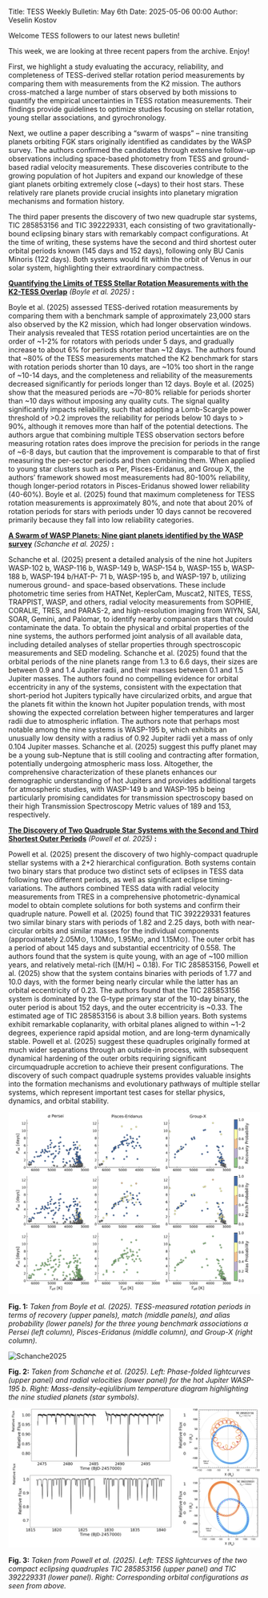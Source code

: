 Title: TESS Weekly Bulletin: May 6th
Date: 2025-05-06 00:00
Author: Veselin Kostov

Welcome TESS followers to our latest news bulletin!

This week, we are looking at three recent papers from the archive. Enjoy!

First, we highlight a study evaluating the accuracy, reliability, and completeness of TESS-derived stellar rotation period measurements by comparing them with measurements from the K2 mission. The authors cross-matched a large number of stars observed by both missions to quantify the empirical uncertainties in TESS rotation measurements. Their findings provide guidelines to optimize studies focusing on stellar rotation, young stellar associations, and gyrochronology. 

Next, we outline a paper describing a “swarm of wasps” – nine transiting planets orbiting FGK stars originally identified as candidates by the WASP survey. The authors confirmed the candidates through extensive follow-up observations including space-based photometry from TESS and ground-based radial velocity measurements. These discoveries contribute to the growing population of hot Jupiters and expand our knowledge of these giant planets orbiting extremely close (~days) to their host stars. These relatively rare planets provide crucial insights into planetary migration mechanisms and formation history.

The third paper presents the discovery of two new quadruple star systems, TIC 285853156 and TIC 392229331, each consisting of two gravitationally-bound eclipsing binary stars with remarkably compact configurations. At the time of writing, these systems have the second and third shortest outer orbital periods known (145 days and 152 days), following only BU Canis Minoris (122 days). Both systems would fit within the orbit of Venus in our solar system, highlighting their extraordinary compactness. 


**[Quantifying the Limits of TESS Stellar Rotation Measurements with the K2-TESS Overlap](https://arxiv.org/abs/2504.13262)** *(Boyle et al. 2025)* **:**

Boyle et al. (2025) assessed TESS-derived rotation measurements by comparing them with a benchmark sample of approximately 23,000 stars also observed by the K2 mission, which had longer observation windows. Their analysis revealed that TESS rotation period uncertainties are on the order of ~1-2% for rotators with periods under 5 days, and gradually increase to about 6% for periods shorter than ~12 days. The authors found that ~80% of the TESS measurements matched the K2 benchmark for stars with rotation periods shorter than 10 days, are ~10% too short in the range of ~10-14 days, and the completeness and reliability of the measurements decreased significantly for periods longer than 12 days. Boyle et al. (2025) show that the measured periods are ~70-80% reliable for periods shorter than ~10 days without imposing any quality cuts. The signal quality significantly impacts reliability, such that adopting a Lomb-Scargle power threshold of >0.2 improves the reliability for periods below 10 days to > 90%, although it removes more than half of the potential detections. The authors argue that combining multiple TESS observation sectors before measuring rotation rates does improve the precision for periods in the range of ~6-8 days, but caution that the improvement is comparable to that of first measuring the per-sector periods and then combining them. When applied to young star clusters such as α Per, Pisces-Eridanus, and Group X, the authors’ framework showed most measurements had 80-100% reliability, though longer-period rotators in Pisces-Eridanus showed lower reliability (40-60%). Boyle et al. (2025) found that maximum completeness for TESS rotation measurements is approximately 80%, and note that about 20% of rotation periods for stars with periods under 10 days cannot be recovered primarily because they fall into low reliability categories. 


**[A Swarm of WASP Planets: Nine giant planets identified by the WASP survey](https://arxiv.org/abs/2504.08091)** *(Schanche et al. 2025)* **:**

Schanche et al. (2025) present a detailed analysis of the nine hot Jupiters WASP-102 b, WASP-116 b, WASP-149 b, WASP-154 b, WASP-155 b, WASP-188 b, WASP-194 b/HAT-P-
71 b, WASP-195 b, and WASP-197 b, utilizing numerous ground- and space-based observations. These include photometric time series from HATNet, KeplerCam, Muscat2, NITES, TESS, TRAPPIST, WASP, and others, radial velocity measurements from SOPHIE, CORALIE, TRES, and PARAS-2, and high-resolution imaging from WIYN, SAI, SOAR, Gemini, and Palomar, to identify nearby companion stars that could contaminate the data. To obtain the physical and orbital properties of the nine systems, the authors performed joint analysis of all available data, including detailed analyses of stellar properties through spectroscopic measurements and SED modeling. Schanche et al. (2025) found that the orbital periods of the nine planets range from 1.3 to 6.6 days, their sizes are between 0.9 and 1.4 Jupiter radii, and their masses between 0.1 and 1.5 Jupiter masses. The authors found no compelling evidence for orbital eccentricity in any of the systems, consistent with the expectation that short-period hot Jupiters typically have circularized orbits, and argue that the planets fit within the known hot Jupiter population trends, with most showing the expected correlation between higher temperatures and larger radii due to atmospheric inflation. The authors note that perhaps most notable among the nine systems is WASP-195 b, which exhibits an unusually low density with a radius of 0.92 Jupiter radii yet a mass of only 0.104 Jupiter masses. Schanche et al. (2025) suggest this puffy planet may be a young sub-Neptune that is still cooling and contracting after formation, potentially undergoing atmospheric mass loss. Altogether, the comprehensive characterization of these planets enhances our demographic understanding of hot Jupiters and provides additional targets for atmospheric studies, with WASP-149 b and WASP-195 b being particularly promising candidates for transmission spectroscopy based on their high Transmission Spectroscopy Metric values of 189 and 153, respectively.


**[The Discovery of Two Quadruple Star Systems with the Second and Third Shortest Outer Periods](https://arxiv.org/abs/2504.12239)** *(Powell et al. 2025)* **:**

Powell et al. (2025) present the discovery of two highly-compact quadruple stellar systems with a 2+2 hierarchical configuration. Both systems contain two binary stars that produce two distinct sets of eclipses in TESS data following two different periods, as well as significant eclipse timing-variations. The authors combined TESS data with radial velocity measurements from TRES in a comprehensive photometric-dynamical model to obtain complete solutions for both systems and confirm their quadruple nature. Powell et al. (2025) found that TIC 392229331 features two similar binary stars with periods of 1.82 and 2.25 days, both with near-circular orbits and similar masses for the individual components (approximately 2.05M⊙, 1.10M⊙, 1.95M⊙, and 1.15M⊙). The outer orbit has a period of about 145 days and substantial eccentricity of 0.558. The authors found that the system is quite young, with an age of ~100 million years, and relatively metal-rich ([M/H] ~ 0.18). For TIC 285853156, Powell et al. (2025) show that the system contains binaries with periods of 1.77 and 10.0 days, with the former being nearly circular while the latter has an orbital eccentricity of 0.23. The authors found that the TIC 285853156 system is dominated by the G-type primary star of the 10-day binary, the outer period is about 152 days, and the outer eccentricity is ~0.33. The estimated age of TIC 285853156 is about 3.8 billion years. Both systems exhibit remarkable coplanarity, with orbital planes aligned to within ~1-2 degrees, experience rapid apsidal motion, and are long-term dynamically stable. Powell et al. (2025) suggest these quadruples originally formed at much wider separations through an outside-in process, with subsequent dynamical hardening of the outer orbits requiring significant circumquadruple accretion to achieve their present configurations. The discovery of such compact quadruple systems provides valuable insights into the formation mechanisms and evolutionary pathways of multiple stellar systems, which represent important test cases for stellar physics, dynamics, and orbital stability.

![Boyle2025](images/news/Boyle_2025_Fig10.png)

**Fig. 1:** *Taken from Boyle et al. (2025). TESS-measured rotation periods in terms of recovery (upper panels), match (middle panels), and alias probability (lower panels) for the three young benchmark associations α Persei (left column), Pisces-Eridanus (middle column), and Group-X (right column).*

![Schanche2025](images/news/Schanche_2025_Fig5.png)

**Fig. 2:** *Taken from Schanche et al. (2025). Left: Phase-folded lightcurves (upper panel) and radial velocities (lower panel) for the hot Jupiter WASP-195 b. Right: Mass-density-eqiulibrium temperature diagram highlighting the nine studied planets (star symbols).*

![Powell2025](images/news/Powell_2025_Fig1n2.png)

**Fig. 3:** *Taken from Powell et al. (2025). Left: TESS lightcurves of the two compact eclipsing quadruples TIC 285853156 (upper panel) and TIC 392229331 (lower panel). Right: Corresponding orbital configurations as seen from above.*
